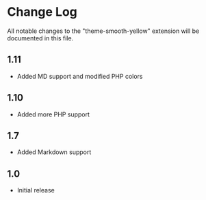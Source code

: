 # Change Log
All notable changes to the "theme-smooth-yellow" extension will be documented in this file.

## 1.11
- Added MD support and modified PHP colors

## 1.10
- Added more PHP support

## 1.7
- Added Markdown support

## 1.0
- Initial release
